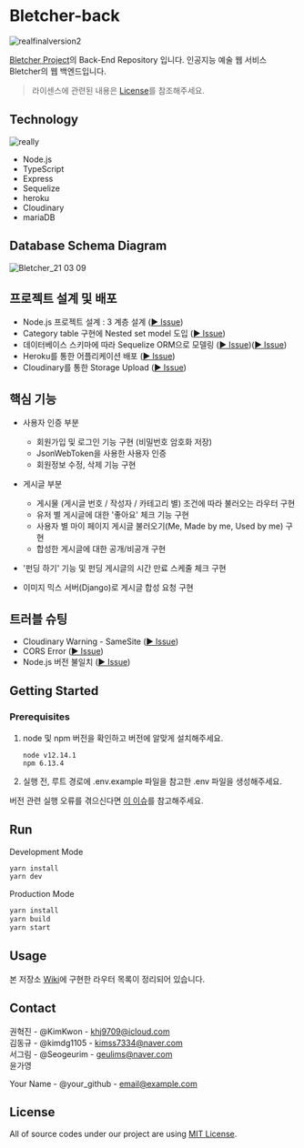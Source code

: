 # Bletcher-back

![realfinalversion2](https://user-images.githubusercontent.com/22493971/110480555-f6d92400-8129-11eb-8388-acb605aea2a4.jpg)

[Bletcher Project](https://github.com/Bletcher-Project/Bletcher)의 Back-End Repository 입니다.
인공지능 예술 웹 서비스 Bletcher의 웹 백엔드입니다. 
<!--  + 추가할 내용 ?: 어떠어떠한 이유로 ~~ 스택들을 사용했고, 프론트엔드와 ~~했다? but,
 + 여기 쓸 내용이 없다면, 프론트,백,믹스 레포 맨 위 상단은 블레처 로고를 가로 큰 배너 느낌으로 박아도 좋을 것 같습니다 -DG-  -->

> 라이센스에 관련된 내용은 [License](#license)를 참조해주세요.

<!-- ## 우리의 자랑

우리는 240여개의 commit과 20여개의 branch, 약 30여개의 issue 가 있었어요! -->

## Technology

![really](https://user-images.githubusercontent.com/22493971/110477817-f8551d00-8126-11eb-8fad-191ceb4846f9.jpg)

- Node.js
- TypeScript
- Express
- Sequelize
- heroku
- Cloudinary
- mariaDB

## Database Schema Diagram

![Bletcher_21 03 09](https://user-images.githubusercontent.com/22341374/110419160-1d706e00-80dc-11eb-92af-833cb57bebcb.jpg)

## 프로젝트 설계 및 배포

- Node.js 프로젝트 설계 : 3 계층 설계 ([▶︎ Issue](https://github.com/Bletcher-Project/bletcher-back/issues/8))
- Category table 구현에 Nested set model 도입 ([▶︎ Issue](https://github.com/Bletcher-Project/bletcher-back/issues/7))
- 데이터베이스 스키마에 따라 Sequelize ORM으로 모델링 ([▶︎ Issue](https://github.com/Bletcher-Project/bletcher-back/issues/16))([▶︎ Issue](https://github.com/Bletcher-Project/bletcher-back/issues/10))
- Heroku를 통한 어플리케이션 배포 ([▶︎ Issue](https://github.com/Bletcher-Project/bletcher-back/issues/25))
- Cloudinary를 통한 Storage Upload ([▶︎ Issue](https://github.com/Bletcher-Project/bletcher-back/issues/27))

## 핵심 기능

- 사용자 인증 부분
    - 회원가입 및 로그인 기능 구현 (비밀번호 암호화 저장)
    - JsonWebToken을 사용한 사용자 인증
    - 회원정보 수정, 삭제 기능 구현
    
- 게시글 부분
   - 게시물 (게시글 번호 / 작성자 / 카테고리 별) 조건에 따라 불러오는 라우터 구현 
   - 유저 별 게시글에 대한 '좋아요' 체크 기능 구현 
   - 사용자 별 마이 페이지 게시글 불러오기(Me, Made by me, Used by me) 구현
   - 합성한 게시글에 대한 공개/비공개 구현
- '펀딩 하기' 기능 및 펀딩 게시글의 시간 만료 스케줄 체크 구현
- 이미지 믹스 서버(Django)로 게시글 합성 요청 구현


## 트러블 슈팅

- Cloudinary Warning - SameSite ([▶︎ Issue](https://github.com/Bletcher-Project/bletcher-back/issues/33))
- CORS Error ([▶︎ Issue](https://github.com/Bletcher-Project/bletcher-back/issues/29))
- Node.js 버전 불일치 ([▶︎ Issue](https://github.com/Bletcher-Project/bletcher-back/issues/48))


## Getting Started

### Prerequisites

1. node 및 npm 버전을 확인하고 버전에 알맞게 설치해주세요.
    ```
    node v12.14.1
    npm 6.13.4
    ```
2. 실행 전, 루트 경로에 .env.example 파일을 참고한 .env 파일을 생성해주세요.

버전 관련 실행 오류를 겪으신다면 [이 이슈](https://github.com/Bletcher-Project/bletcher-back/issues/48)를 참고해주세요.

## Run
Development Mode

```bash
yarn install
yarn dev
```

Production Mode

```bash
yarn install
yarn build
yarn start
```
## Usage

본 저장소 [Wiki](https://github.com/Bletcher-Project/bletcher-back/wiki)에 구현한 라우터 목록이 정리되어 있습니다.

## Contact

권혁진 - @KimKwon - khj9709@icloud.com <br />
김동규 - @kimdg1105 - kimss7334@naver.com <br />
서그림 - @Seogeurim - geulims@naver.com <br />
윤가영 <br />

Your Name - @your_github - email@example.com

## License<a id="license"></a>

All of source codes under our project are using [MIT License](http://opensource.org/licenses/MIT).
